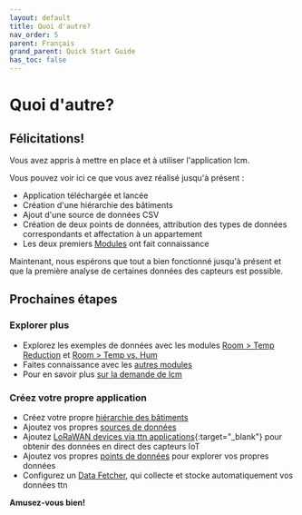```yaml
---
layout: default
title: Quoi d'autre?
nav_order: 5
parent: Français
grand_parent: Quick Start Guide
has_toc: false
---
```


# Quoi d'autre?
## Félicitations!
Vous avez appris à mettre en place et à utiliser l'application lcm.

Vous pouvez voir ici ce que vous avez réalisé jusqu'à présent :
- Application téléchargée et lancée
- Création d'une hiérarchie des bâtiments
- Ajout d'une source de données CSV
- Création de deux points de données, attribution des types de données correspondants et affectation à un appartement
- Les deux premiers [Modules](https://hslu-ige-laes.github.io/lcm/docs/modules) ont fait connaissance

Maintenant, nous espérons que tout a bien fonctionné jusqu'à présent et que la première analyse de certaines données des capteurs est possible.


## Prochaines étapes
### Explorer plus
- Explorez les exemples de données avec les modules [Room > Temp Reduction](https://hslu-ige-laes.github.io/lcm/docs/modules/roomTempReduction) et [Room > Temp vs. Hum](https://hslu-ige-laes.github.io/lcm/docs/modules/roomTempHum)
- Faites connaissance avec les [autres modules](https://hslu-ige-laes.github.io/lcm/docs/modules)
- Pour en savoir plus [sur la demande de lcm](https://hslu-ige-laes.github.io/lcm/docs/about)

### Créez votre propre application
- Créez votre propre [hiérarchie des bâtiments](https://hslu-ige-laes.github.io/lcm/docs/settings/bldgHierarchy/)
- Ajoutez vos propres [sources de données](https://hslu-ige-laes.github.io/lcm/docs/settings/dataSources/)
- Ajoutez [LoRaWAN devices via ttn applications](https://hslu-ige-laes.github.io/lcm/docs/settings/dataSources/#the-things-network-ttn-applications){:target="_blank"} pour obtenir des données en direct des capteurs IoT
- Ajoutez vos propres [points de données](https://hslu-ige-laes.github.io/lcm/docs/settings/dataPoints/) pour explorer vos propres données
- Configurez un [Data Fetcher](https://hslu-ige-laes.github.io/lcm/docs/about/installation/dataFetcher/), qui collecte et stocke automatiquement vos données ttn

**Amusez-vous bien!**






